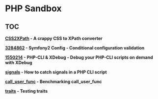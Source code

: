 # PHP Sandbox

## TOC

**[CSS2XPath](https://github.com/jubianchi/PHPSandbox/tree/master/CSS2XPath) - A crappy CSS to XPath converter**

**[3284862](https://github.com/jubianchi/PHPSandbox/tree/master/3284862) - Symfony2 Config - Conditional configuration validation**

**[1550214](https://github.com/jubianchi/PHPSandbox/tree/master/1550214) - PHP-CLI & XDebug - Debug your PHP-CLI scripts on demand with XDebug**

**[signals](https://github.com/jubianchi/PHPSandbox/tree/master/signals) - How to catch signals in a PHP CLI script**

**[call_user_func](https://github.com/jubianchi/PHPSandbox/tree/master/call_user_func) - Benchmarking call_user_func**

**[traits](https://github.com/jubianchi/PHPSandbox/tree/master/traits) - Testing traits**
